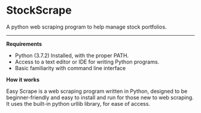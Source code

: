 # StockScrape
A python web scraping program to help manage stock portfolios.

---
**Requirements**  
- Python (3.7.2) Installed, with the proper PATH.
- Access to a text editor or IDE for writing Python programs.
- Basic familiarity with command line interface  

**How it works**  

Easy Scrape is a web scraping program written in Python, designed to be beginner-friendly and easy to install 
and run for those new to web scraping. It uses the built-in python urllib library, for ease of access.
